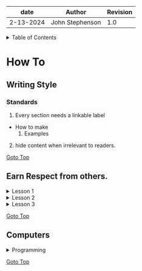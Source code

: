 | date | Author | Revision |
| ------- |--------------- |------- |
| 2-13-2024 | John Stephenson | 1.0 |  
  
<details>  
<summary>Table of Contents</summary>  

[How To](#how_to)  
[Writing Style](#writing_style)  
[Standards](#standards)  
[Earn Respect from Others](#earn_respect_from_others)    
[Computers](#computers)  
</details>   

# How To  

## Writing Style  
### Standards  

1. Every section needs a linkable label 
  * How to make  
    1. Examples   
2. hide content when irrelevant to readers.

[Goto Top](#documentation)  

## Earn Respect from others.  


<details>
<summary>Lesson 1</summary>

when you see someone looking at their mobile phone, don't interrupt.  
Say something along the lines of: "Excuse me, I hate to change your thought pattern.  I'd like to talk with you when you're free or not as busy.
</details>

<details>  
<summary>Lesson 2</summary>
  
offer to assist any way you can.  Even if it means you send the individual to someone more knowledgeable than you.
</details>  

<details> 
<summary>Lesson 3</summary>
Don't lie.  Not even a little lie.  

you don't know what the other person(s) knows.  

You may get exposed in your own deception.  
</details>  

[Goto Top](#documentation)  

## Computers  

<details>

<summary>Programming</summary>  

[Next.js CSS Variables](https://github.com/John-Stephenson-STL/nextjs-seo-navbar-css-variables-starter)  

[Next.js DarkMode](https://github.com/John-Stephenson-STL/nextjs-darkmode-toggle-css-variables-seo)  

[React Hooks](https://github.com/John-Stephenson-STL/React-todo-with-hooks)  

[React.js CSS Variable Dark Mode Toggle](https://github.com/John-Stephenson-STL/reactjs-darkmode-toggle-css-variables-seo-starter)  

</details>  

[Goto Top](#documentation)  

